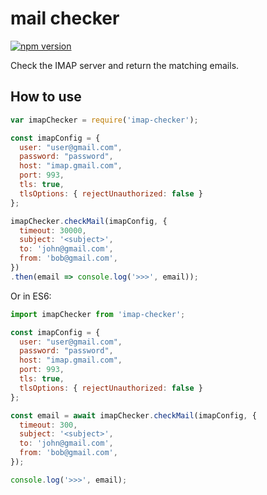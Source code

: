 # mail checker
[![npm version](https://badge.fury.io/js/imap-checker.svg)](https://badge.fury.io/js/imap-checker)

Check the IMAP server and return the matching emails.

## How to use

```javascript
var imapChecker = require('imap-checker');

const imapConfig = {
  user: "user@gmail.com",
  password: "password",
  host: "imap.gmail.com",
  port: 993,
  tls: true,
  tlsOptions: { rejectUnauthorized: false }
};

imapChecker.checkMail(imapConfig, {
  timeout: 30000,
  subject: '<subject>',
  to: 'john@gmail.com',
  from: 'bob@gmail.com',
})
.then(email => console.log('>>>', email));
```

Or in ES6:
```javascript
import imapChecker from 'imap-checker';

const imapConfig = {
  user: "user@gmail.com",
  password: "password",
  host: "imap.gmail.com",
  port: 993,
  tls: true,
  tlsOptions: { rejectUnauthorized: false }
};

const email = await imapChecker.checkMail(imapConfig, {
  timeout: 300,
  subject: '<subject>',
  to: 'john@gmail.com',
  from: 'bob@gmail.com',
});

console.log('>>>', email);
```
